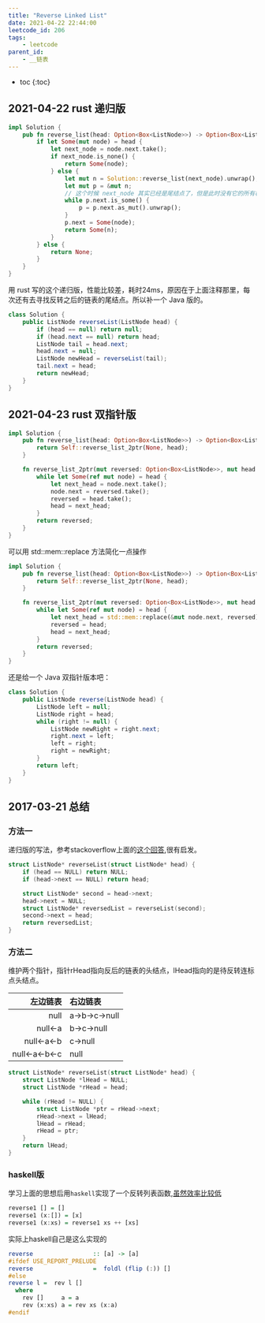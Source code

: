 ```yaml
---
title: "Reverse Linked List"
date: 2021-04-22 22:44:00
leetcode_id: 206
tags:
    - leetcode
parent_id:
    - __链表
---
```


* toc
{:toc}

## 2021-04-22 rust 递归版

```rust
impl Solution {
    pub fn reverse_list(head: Option<Box<ListNode>>) -> Option<Box<ListNode>> {
        if let Some(mut node) = head {
            let next_node = node.next.take();
            if next_node.is_none() {
                return Some(node);
            } else {
                let mut n = Solution::reverse_list(next_node).unwrap();
                let mut p = &mut n;
                // 这个时候 next_node 其实已经是尾结点了，但是此时没有它的所有权了
                while p.next.is_some() {
                    p = p.next.as_mut().unwrap();
                }
                p.next = Some(node);
                return Some(n);
            }
        } else {
            return None;
        }
    }
}
```

用 rust 写的这个递归版，性能比较差，耗时24ms，原因在于上面注释那里，每次还有去寻找反转之后的链表的尾结点。所以补一个 Java 版的。
```java
class Solution {
    public ListNode reverseList(ListNode head) {
        if (head == null) return null;
        if (head.next == null) return head;
        ListNode tail = head.next;
        head.next = null;
        ListNode newHead = reverseList(tail);
        tail.next = head;
        return newHead;
    }
}
```

## 2021-04-23 rust 双指针版
```rust
impl Solution {
    pub fn reverse_list(head: Option<Box<ListNode>>) -> Option<Box<ListNode>> {
        return Self::reverse_list_2ptr(None, head);
    }

    fn reverse_list_2ptr(mut reversed: Option<Box<ListNode>>, mut head: Option<Box<ListNode>>) -> Option<Box<ListNode>> {
        while let Some(ref mut node) = head {
            let next_head = node.next.take();
            node.next = reversed.take();
            reversed = head.take();
            head = next_head;
        }
        return reversed;
    }
}
```

可以用 std::mem::replace 方法简化一点操作

```rust
impl Solution {
    pub fn reverse_list(head: Option<Box<ListNode>>) -> Option<Box<ListNode>> {
        return Self::reverse_list_2ptr(None, head);
    }

    fn reverse_list_2ptr(mut reversed: Option<Box<ListNode>>, mut head: Option<Box<ListNode>>) -> Option<Box<ListNode>> {
        while let Some(ref mut node) = head {
            let next_head = std::mem::replace(&mut node.next, reversed);
            reversed = head;
            head = next_head;
        }
        return reversed;
    }
}
```

还是给一个 Java 双指针版本吧：
```java
class Solution {
    public ListNode reverse(ListNode head) {
        ListNode left = null;
        ListNode right = head;
        while (right != null) {
            ListNode newRight = right.next;
            right.next = left;
            left = right;
            right = newRight;
        }
        return left;
    }
}
```

## 2017-03-21 总结
### 方法一
递归版的写法，参考stackoverflow上面的[这个回答][st],很有启发。
```c++
struct ListNode* reverseList(struct ListNode* head) {
    if (head == NULL) return NULL;
    if (head->next == NULL) return head;

    struct ListNode* second = head->next;
    head->next = NULL;
    struct ListNode* reversedList = reverseList(second);
    second->next = head;
    return reversedList;
}
```

### 方法二
维护两个指针，指针rHead指向反后的链表的头结点，lHead指向的是待反转连标点头结点。

| 左边链表 | 右边链表 |
| ---: | :--- |
| null | a->b->c->null |
| null<-a | b->c->null |
| null<-a<-b | c->null |
| null<-a<-b<-c | null |

```c++
struct ListNode* reverseList(struct ListNode* head) {
    struct ListNode *lHead = NULL;
    struct ListNode *rHead = head;

    while (rHead != NULL) {
        struct ListNode *ptr = rHead->next;
        rHead->next = lHead;
        lHead = rHead;
        rHead = ptr;
    }
    return lHead;
}
```


### haskell版
学习上面的思想后用`haskell`实现了一个反转列表函数,[虽然效率比较低][reverse]
```haskell
reverse1 [] = []
reverse1 (x:[]) = [x]
reverse1 (x:xs) = reverse1 xs ++ [xs]
```
实际上haskell自己是这么实现的
```haskell
reverse                 :: [a] -> [a]
#ifdef USE_REPORT_PRELUDE
reverse                 =  foldl (flip (:)) []
#else
reverse l =  rev l []
  where
    rev []     a = a
    rev (x:xs) a = rev xs (x:a)
#endif
```





[st]:http://stackoverflow.com/questions/354875/reversing-a-linked-list-in-java-recursively?page=1&tab=votes#tab-top
[reverse]:http://stackoverflow.com/questions/3543399/implement-reverse-in-haskell-that-runs-in-linear-time
